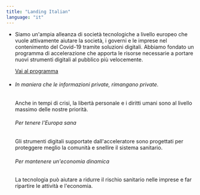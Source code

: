 ```yaml
---
title: "Landing Italian"
language: "it"
---
```


- Siamo un'ampia alleanza di società tecnologiche a livello europeo che vuole attivamente aiutare la società, i governi e le imprese nel contenimento del Covid-19 tramite soluzioni digitali. Abbiamo fondato un programma di accelerazione che apporta le risorse necessarie a portare nuovi strumenti digitali al pubblico più velocemente.

  [Vai al programma](/it/program)

- ###### In maniera che le informazioni private, rimangano private.

  Anche in tempi di crisi, la libertà personale e i diritti umani sono al livello massimo delle nostre priorità.

  ###### Per tenere l'Europa sana

  Gli strumenti digitali supportate dall'acceleratore sono progettati per proteggere meglio la comunità e snellire il sistema sanitario.

  ###### Per mantenere un'economia dinamica

  La tecnologia può aiutare a ridurre il rischio sanitario nelle imprese e far ripartire le attività e l'economia.
